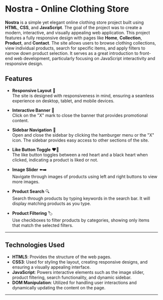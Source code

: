 # Nostra - Online Clothing Store

**Nostra** is a simple yet elegant online clothing store project built using **HTML**, **CSS**, and **JavaScript**. The goal of the project was to create a modern, interactive, and visually appealing web application. This project features a fully responsive design with pages like **Home**, **Collection**, **Product**, and **Contact**. The site allows users to browse clothing collections, view individual products, search for specific items, and apply filters to narrow down product selection. It serves as a great introduction to front-end web development, particularly focusing on JavaScript interactivity and responsive design.

## Features

- **Responsive Layout** 📱  
  The site is designed with responsiveness in mind, ensuring a seamless experience on desktop, tablet, and mobile devices.

- **Interactive Banner** 🎉  
  Click on the "X" mark to close the banner that provides promotional content.

- **Sidebar Navigation** 🍔  
  Open and close the sidebar by clicking the hamburger menu or the "X" icon. The sidebar provides easy access to other sections of the site.

- **Like Button Toggle** ❤️🖤  
  The like button toggles between a red heart and a black heart when clicked, indicating a product is liked or not.

- **Image Slider** ⬅️➡️  
  Navigate through images of products using left and right buttons to view more images.

- **Product Search** 🔍  
  Search through products by typing keywords in the search bar. It will display matching products as you type.

- **Product Filtering** 🏷️  
  Use checkboxes to filter products by categories, showing only items that match the selected filters.

---

## Technologies Used

- **HTML5**: Provides the structure of the web pages.
- **CSS3**: Used for styling the layout, creating responsive designs, and ensuring a visually appealing interface.
- **JavaScript**: Powers interactive elements such as the image slider, product filtering, search functionality, and dynamic sidebar.
- **DOM Manipulation**: Utilized for handling user interactions and dynamically updating the content on the page.

---
